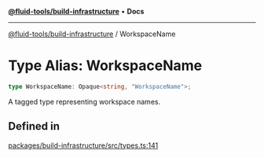 [**@fluid-tools/build-infrastructure**](../README.md) • **Docs**

***

[@fluid-tools/build-infrastructure](../README.md) / WorkspaceName

# Type Alias: WorkspaceName

```ts
type WorkspaceName: Opaque<string, "WorkspaceName">;
```

A tagged type representing workspace names.

## Defined in

[packages/build-infrastructure/src/types.ts:141](https://github.com/microsoft/FluidFramework/blob/main/build-tools/packages/build-infrastructure/src/types.ts#L141)
